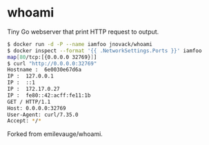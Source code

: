 # whoami

Tiny Go webserver that print HTTP request to output.

```sh
$ docker run -d -P --name iamfoo jnovack/whoami
$ docker inspect --format '{{ .NetworkSettings.Ports }}' iamfoo
map[80/tcp:[{0.0.0.0 32769}]]
$ curl "http://0.0.0.0:32769"
Hostname :  6e0030e67d6a
IP :  127.0.0.1
IP :  ::1
IP :  172.17.0.27
IP :  fe80::42:acff:fe11:1b
GET / HTTP/1.1
Host: 0.0.0.0:32769
User-Agent: curl/7.35.0
Accept: */*
```

Forked from emilevauge/whoami.
